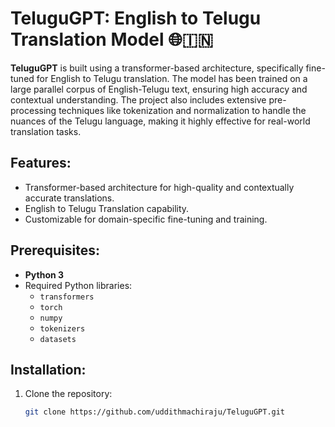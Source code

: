 # TeluguGPT: English to Telugu Translation Model 🌐🇮🇳  

**TeluguGPT** is built using a transformer-based architecture, specifically fine-tuned for English to Telugu translation. The model has been trained on a large parallel corpus of English-Telugu text, ensuring high accuracy and contextual understanding. The project also includes extensive pre-processing techniques like tokenization and normalization to handle the nuances of the Telugu language, making it highly effective for real-world translation tasks.

## Features:
- Transformer-based architecture for high-quality and contextually accurate translations.
- English to Telugu Translation capability.
- Customizable for domain-specific fine-tuning and training.

## Prerequisites:
- **Python 3**
- Required Python libraries:
  - `transformers`
  - `torch`
  - `numpy`
  - `tokenizers`
  - `datasets`

## Installation:
1. Clone the repository:
   ```bash
   git clone https://github.com/uddithmachiraju/TeluguGPT.git
